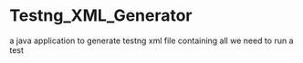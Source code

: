 # Testng_XML_Generator
a java application to generate testng xml file containing all we need to run a test

